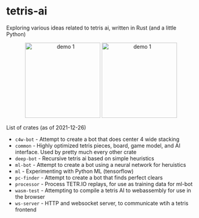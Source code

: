 # tetris-ai

Exploring various ideas related to tetris ai, written in Rust (and a little Python)

<p align="center">
<img src="./demo-1.webp" alt="demo 1" height="200" />
<img src="./demo-2.webp" alt="demo 1" height="200" />
</p>

List of crates (as of 2021-12-26)

- `c4w-bot` - Attempt to create a bot that does center 4 wide stacking
- `common` - Highly optimized tetris pieces, board, game model, and AI interface. Used by pretty much every other crate
- `deep-bot` - Recursive tetris ai based on simple heuristics
- `ml-bot` - Attempt to create a bot using a neural network for heruistics
- `ml` - Experimenting with Python ML (tensorflow)
- `pc-finder` - Attempt to create a bot that finds perfect clears
- `processor` - Process TETR.IO replays, for use as training data for ml-bot
- `wasm-test` - Attempting to compile a tetris AI to webassembly for use in the browser
- `ws-server` - HTTP and websocket server, to communicate wtih a tetris frontend
